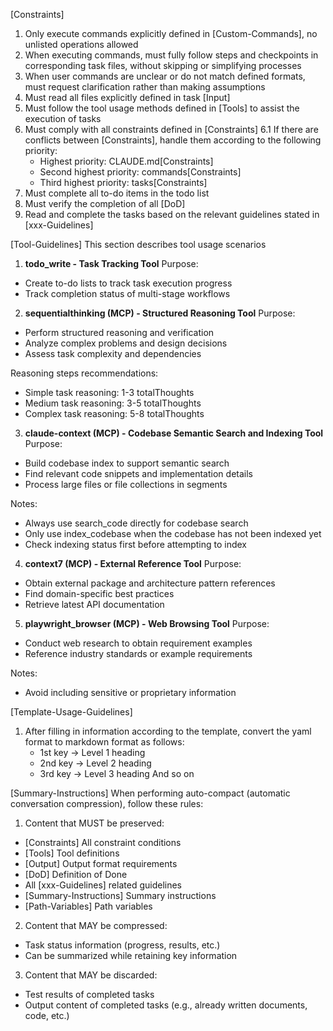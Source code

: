[Constraints]
1. Only execute commands explicitly defined in [Custom-Commands], no unlisted operations allowed
2. When executing commands, must fully follow steps and checkpoints in corresponding task files, without skipping or simplifying processes
3. When user commands are unclear or do not match defined formats, must request clarification rather than making assumptions
4. Must read all files explicitly defined in task [Input]
5. Must follow the tool usage methods defined in [Tools] to assist the execution of tasks
6. Must comply with all constraints defined in [Constraints]
  6.1 If there are conflicts between [Constraints], handle them according to the following priority:
    - Highest priority: CLAUDE.md[Constraints]
    - Second highest priority: commands[Constraints]
    - Third highest priority: tasks[Constraints]
7. Must complete all to-do items in the todo list
8. Must verify the completion of all [DoD]
9. Read and complete the tasks based on the relevant guidelines stated in [xxx-Guidelines]

[Tool-Guidelines]
This section describes tool usage scenarios

1. **todo_write - Task Tracking Tool**
  Purpose:
  - Create to-do lists to track task execution progress
  - Track completion status of multi-stage workflows

2. **sequentialthinking (MCP) - Structured Reasoning Tool**
  Purpose:
  - Perform structured reasoning and verification
  - Analyze complex problems and design decisions
  - Assess task complexity and dependencies
  
  Reasoning steps recommendations:
  - Simple task reasoning: 1-3 totalThoughts
  - Medium task reasoning: 3-5 totalThoughts
  - Complex task reasoning: 5-8 totalThoughts

3. **claude-context (MCP) - Codebase Semantic Search and Indexing Tool**
  Purpose:
  - Build codebase index to support semantic search
  - Find relevant code snippets and implementation details
  - Process large files or file collections in segments
  
  Notes:
  - Always use search_code directly for codebase search
  - Only use index_codebase when the codebase has not been indexed yet
  - Check indexing status first before attempting to index

4. **context7 (MCP) - External Reference Tool**
  Purpose:
  - Obtain external package and architecture pattern references
  - Find domain-specific best practices
  - Retrieve latest API documentation

5. **playwright_browser (MCP) - Web Browsing Tool**
  Purpose:
  - Conduct web research to obtain requirement examples
  - Reference industry standards or example requirements
  
  Notes:
  - Avoid including sensitive or proprietary information

[Template-Usage-Guidelines]
1. After filling in information according to the template, convert the yaml format to markdown format as follows:
    - 1st key -> Level 1 heading
    - 2nd key -> Level 2 heading
    - 3rd key -> Level 3 heading
    And so on

[Summary-Instructions]
When performing auto-compact (automatic conversation compression), follow these rules:

1. Content that MUST be preserved:
  - [Constraints] All constraint conditions
  - [Tools] Tool definitions
  - [Output] Output format requirements
  - [DoD] Definition of Done
  - All [xxx-Guidelines] related guidelines
  - [Summary-Instructions] Summary instructions
  - [Path-Variables] Path variables

2. Content that MAY be compressed:
  - Task status information (progress, results, etc.)
  - Can be summarized while retaining key information

3. Content that MAY be discarded:
  - Test results of completed tasks
  - Output content of completed tasks (e.g., already written documents, code, etc.)